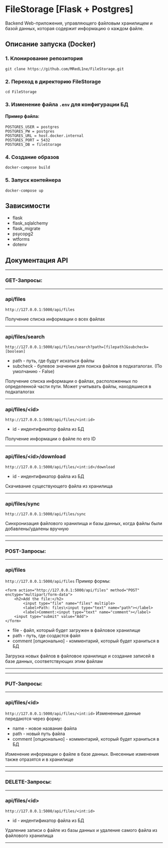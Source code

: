 # FileStorage [Flask + Postgres]
 Backend Web-приложения, управляющего файловым 
хранилищем и базой данных, которая содержит информацию о каждом файле.

## Описание запуска (Docker)

### 1. Клонирование репозитория
    git clone https://github.com/MRedL1ne/FileStorage.git

### 2. Переход в директорию FileStorage
```
cd FileStorage
```

### 3. Изменение файла `.env` для конфигурации БД
#### Пример файла:
    POSTGRES_USER = postgres
    POSTGRES_PW = postgres
    POSTGRES_URL = host.docker.internal
    POSTGRES_PORT = 5432
    POSTGRES_DB = fileStorage
   
### 4. Создание образов
    docker-compose build

### 5. Запуск контейнера
    docker-compose up 

## Зависимости
 * flask
 * flask_sqlalchemy
 * flask_migrate
 * psycopg2
 * wtforms
 * dotenv
  
## Документация API 
____
### GET-Запросы:
____

### api/files
```http://127.0.0.1:5000/api/files```

Получение списка информации о всех файлах
____

### api/files/search
```http://127.0.0.1:5000/api/files/search?path=[filepath]&subcheck=[boolean]```
* path - путь, где будут искаться файлы 
* subcheck - булевое значения для поиска файлов в подкаталогах. (По умолчанию - False)

Получение списка информации о файлах, расположенных по определенной части пути. Может учитывать файлы, находяшиеся в подкаталогах
____

### api/files/<id\>
```http://127.0.0.1:5000/api/files/<int:id> ```
* id - индентификатор файла из БД

Получение информации о файле по его ID
____

### api/files/<id\>/download
```http://127.0.0.1:5000/api/files/<int:id>/download ```
* id - индентификатор файла из БД

Скачивание существующего файла из хранилища

____

### api/files/sync
```http://127.0.0.1:5000/api/files/sync```

Синхронизация файлового хранилища и базы данных, когда файлы были добавлены/удалены вручную
____

____
### POST-Запросы:
____
### api/files
`http://127.0.0.1:5000/api/files`
Пример формы:
```
<form action="http://127.0.0.1:5000/api/files" method="POST" enctype="multipart/form-data">
    <h2>Add the file:</h2>
        <input type="file" name="files" multiple>
        <label>Path: files\<input type="text" name="path"></label>
        <label>Comment:<input type="text" name="comment"></label>
    <input type="submit" value="Add">
</form>
```
* file - файл, который будет загружен в файловое хранилище
* path - путь, где создастся файл
* comment [опционально] - комментарий, который будет храниться в БД

Загрузка новых файлов в файловое хранилище и создание записей в базе 
данных, соответствующих этим файлам
____

____
### PUT-Запросы:
____
### api/files/<id\>
`http://127.0.0.1:5000/api/files/<int:id>` Измененные данные передаются через форму:
* name - новое название файла
* path - новый путь файла
* comment [опционально] - комментарий, который будет храниться в БД

Изменение информации о файле в базе данных. Внесенные изменения также отразятся и в хранилище 
____

____
### DELETE-Запросы:
____
### api/files/<id\>
```http://127.0.0.1:5000/api/files/<int:id>```
* id - индентификатор файла из БД

Удаление записи о файле из базы данных и удаление самого файла из 
файлового хранилища
____

